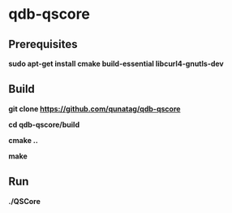 # qdb-qscore

## Prerequisites

__sudo apt-get install cmake build-essential libcurl4-gnutls-dev__

## Build

__git clone https://github.com/qunatag/qdb-qscore__

__cd qdb-qscore/build__

__cmake ..__

__make__

## Run

__./QSCore__

